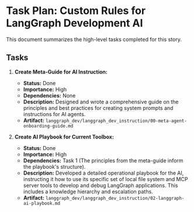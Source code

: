 # Task Plan: Custom Rules for LangGraph Development AI

This document summarizes the high-level tasks completed for this story.

## Tasks

1.  **Create Meta-Guide for AI Instruction:**
    -   **Status:** Done
    -   **Importance:** High
    -   **Dependencies:** None
    -   **Description:** Designed and wrote a comprehensive guide on the principles and best practices for creating system prompts and instructions for AI agents.
    -   **Artifact:** `langgraph_dev/langgraph_dev_instruction/00-meta-agent-onboarding-guide.md`

2.  **Create AI Playbook for Current Toolbox:**
    -   **Status:** Done
    -   **Importance:** High
    -   **Dependencies:** Task 1 (The principles from the meta-guide inform the playbook's structure).
    -   **Description:** Developed a detailed operational playbook for the AI, instructing it how to use its specific set of local file system and MCP server tools to develop and debug LangGraph applications. This includes a knowledge hierarchy and escalation paths.
    -   **Artifact:** `langgraph_dev/langgraph_dev_instruction/02-langgraph-ai-playbook.md`
